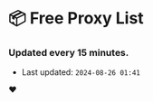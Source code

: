 # :package: Free Proxy List
### Updated every 15 minutes.

- Last updated: `2024-08-26 01:41`

:heart:
